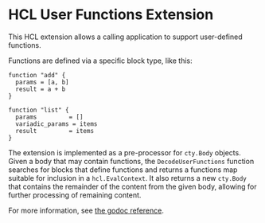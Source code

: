 # HCL User Functions Extension

This HCL extension allows a calling application to support user-defined
functions.

Functions are defined via a specific block type, like this:

```hcl
function "add" {
  params = [a, b]
  result = a + b
}

function "list" {
  params         = []
  variadic_params = items
  result         = items
}
```

The extension is implemented as a pre-processor for `cty.Body` objects. Given
a body that may contain functions, the `DecodeUserFunctions` function searches
for blocks that define functions and returns a functions map suitable for
inclusion in a `hcl.EvalContext`. It also returns a new `cty.Body` that
contains the remainder of the content from the given body, allowing for
further processing of remaining content.

For more information, see [the godoc reference](https://pkg.go.dev/github.com/hashicorp/hcl/v2/ext/userfunc?tab=doc).
